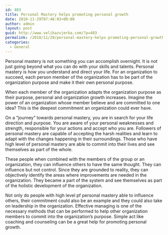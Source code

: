 ```yaml
---
id: 483
title: Personal Mastery helps promoting personal growth
date: 2010-11-29T07:48:03+00:00
author: admin
layout: post
guid: http://www.velikazvjerka.com/?p=483
permalink: /2010/11/29/personal-mastery-helps-promoting-personal-growth/
categories:
  - General
---
```

Personal mastery is not something you can accomplish overnight. It is not just going beyond what you can do with your skills and talents. Personal mastery is how you understand and direct your life. For an organization to succeed, each person member of the organization has to be part of the organization purpose and make it their own personal purpose. 

When each member of the organization adapts the organization purpose as their purpose, personal and organization growth increases. Imagine the power of an organization whose member believe and are committed to one idea? This is the deepest commitment an organization could ever have. 

On a “journey” towards personal mastery, you are in search for your life direction and purpose. You are aware of your personal weaknesses and strength, responsible for your actions and accept who you are. Followers of personal mastery are capable of accepting the harsh realities and learn to adapt with the changes happening in their surroundings. Those who have high level of personal mastery are able to commit into their lives and see themselves as part of the whole. 

These people when combined with the members of the group or an organization, they can influence others to have the same thought. They can influence but not control. Since they are grounded to reality, they can objectively identify the areas where improvements are needed in the organization. They became a part of the system and see themselves as part of the holistic development of the organization. 

Not only do people with high level pf personal mastery able to influence others, their commitment could also be an example and they could also take on leadership in the organization. Effective managing is one of the necessary methods that can be performed to help other organization members to commit into the organization’s purpose. Simple act like coaching and counseling can be a great help for promoting personal growth.